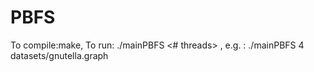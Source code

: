 # PBFS
To compile:make, 
To run: ./mainPBFS <# threads> <graph filename>, 
e.g. : ./mainPBFS 4 datasets/gnutella.graph
